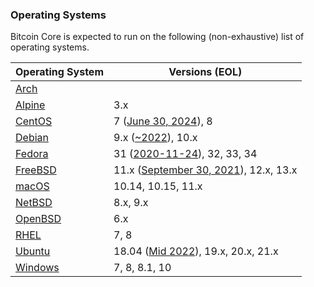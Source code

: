 ### Operating Systems

Bitcoin Core is expected to run on the following (non-exhaustive) list of operating systems.

| Operating System | Versions (EOL) |
| --- | --- |
| [Arch](https://www.archlinux.org) | |
| [Alpine](https://alpinelinux.org) | 3.x |
| [CentOS](https://www.centos.org) | 7 ([June 30, 2024](https://wiki.centos.org/FAQ/General#What_is_the_support_.27.27end_of_life.27.27_for_each_CentOS_release.3F)), 8 |
| [Debian](https://www.debian.org) | 9.x ([~2022](https://wiki.debian.org/DebianReleases#Production_Releases)), 10.x |
| [Fedora](https://getfedora.org) | 31 ([2020-11-24](https://fedoraproject.org/wiki/Releases/HistoricalSchedules)), 32, 33, 34 |
| [FreeBSD](https://www.freebsd.org) | 11.x ([September 30, 2021](https://www.freebsd.org/security/)), 12.x, 13.x |
| [macOS](https://www.apple.com/au/macos) | 10.14, 10.15, 11.x |
| [NetBSD](https://www.netbsd.org) | 8.x, 9.x |
| [OpenBSD](https://www.openbsd.org) | 6.x |
| [RHEL](https://www.redhat.com/en/technologies/linux-platforms/enterprise-linux) | 7, 8 |
| [Ubuntu](https://www.ubuntu.com) | 18.04 ([Mid 2022](https://ubuntu.com/about/release-cycle)), 19.x, 20.x, 21.x |
| [Windows](https://developer.microsoft.com/en-us/microsoft-edge/tools/vms) | 7, 8, 8.1, 10 |
